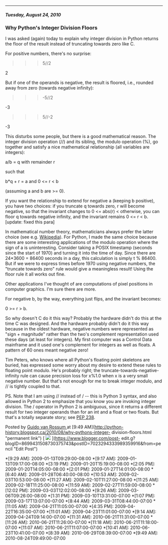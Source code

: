 

* * *

##### Tuesday, August 24, 2010

###  Why Python's Integer Division Floors

I was asked (again) today to explain why integer division in Python returns
the floor of the result instead of truncating towards zero like C.

  

For positive numbers, there's no surprise:

  

>>> 5//2

2

  

But if one of the operands is negative, the result is floored, i.e., rounded
away from zero (towards negative infinity):

  

>>> -5//2

-3

>>> 5//-2

-3

  

This disturbs some people, but there is a good mathematical reason. The
integer division operation (//) and its sibling, the modulo operation (%), go
together and satisfy a nice mathematical relationship (all variables are
integers):

  

a/b = q with remainder r

  

such that

  

b*q + r = a and 0 <= r < b  

  

(assuming a and b are >= 0).

  

If you want the relationship to extend for negative a (keeping b positive),
you have two choices: if you truncate q towards zero, r will become negative,
so that the invariant changes to 0 <= abs(r) < otherwise, you can floor q
towards negative infinity, and the invariant remains 0 <= r < b. [update:
fixed this para]  

  

In mathematical number theory, mathematicians always prefer the latter choice
(see e.g. [Wikipedia](http://en.wikipedia.org/wiki/Modulo_operation)). For
Python, I made the same choice because there are some interesting applications
of the modulo operation where the sign of a is uninteresting. Consider taking
a POSIX timestamp (seconds since the start of 1970) and turning it into the
time of day. Since there are 24*3600 = 86400 seconds in a day, this
calculation is simply t % 86400. But if we were to express times before 1970
using negative numbers, the "truncate towards zero" rule would give a
meaningless result! Using the floor rule it all works out fine.

  

Other applications I've thought of are computations of pixel positions in
computer graphics. I'm sure there are more.

  

For negative b, by the way, everything just flips, and the invariant becomes:

  

0 >= r > b.

  

So why doesn't C do it this way? Probably the hardware didn't do this at the
time C was designed. And the hardware probably didn't do it this way because
in the oldest hardware, negative numbers were represented as "sign +
magnitude" rather than the two's complement representation used these days (at
least for integers). My first computer was a Control Data mainframe and it
used one's complement for integers as well as floats. A pattern of 60 ones
meant negative zero!

  

Tim Peters, who knows where all Python's floating point skeletons are buried,
has expressed some worry about my desire to extend these rules to floating
point modulo. He's probably right; the truncate-towards-negative-infinity rule
can cause precision loss for x%1.0 when x is a very small negative number. But
that's not enough for me to break integer modulo, and // is tightly coupled to
that.

  

PS. Note that I am using // instead of / -- this is Python 3 syntax, and also
allowed in Python 2 to emphasize that you know you are invoking integer
division. The / operator in Python 2 is ambiguous, since it returns a
different result for two integer operands than for an int and a float or two
floats. But that's a totally separate story; see [PEP
238](http://www.python.org/dev/peps/pep-0238/).

Posted by  [ Guido van Rossum
](https://www.blogger.com/profile/12821714508588242516 "author profile") at
[9:49 AM](http://python-history.blogspot.ca/2010/08/why-pythons-integer-
division-floors.html "permanent link") [
![](https://resources.blogblog.com/img/icon18_edit_allbkg.gif)
](https://www.blogger.com/post-
edit.g?blogID=8699431508730375743&postID=7023294333989359916&from=pencil "Edit
Post")

  *[9:29 AM]: 2009-01-13T09:29:00-08:00
  *[9:17 AM]: 2009-01-13T09:17:00-08:00
  *[3:19 PM]: 2009-01-20T15:19:00-08:00
  *[2:05 PM]: 2009-01-20T14:05:00-08:00
  *[2:01 PM]: 2009-01-27T14:01:00-08:00
  *[6:40 AM]: 2009-01-28T06:40:00-08:00
  *[10:53 AM]: 2009-02-03T10:53:00-08:00
  *[11:27 AM]: 2009-02-10T11:27:00-08:00
  *[11:25 AM]: 2009-02-18T11:25:00-08:00
  *[11:59 AM]: 2009-02-27T11:59:00-08:00
  *[12:02 PM]: 2009-03-03T12:02:00-08:00
  *[9:26 AM]: 2009-03-06T09:26:00-08:00
  *[1:31 PM]: 2009-03-10T13:31:00-07:00
  *[1:07 PM]: 2009-03-17T13:07:00-07:00
  *[8:44 AM]: 2009-03-31T08:44:00-07:00
  *[11:05 AM]: 2009-04-21T11:05:00-07:00
  *[4:35 PM]: 2009-04-22T16:35:00-07:00
  *[11:01 AM]: 2009-04-23T11:01:00-07:00
  *[9:14 AM]: 2009-04-24T09:14:00-07:00
  *[11:31 AM]: 2010-06-21T11:31:00-07:00
  *[11:26 AM]: 2010-06-21T11:26:00-07:00
  *[11:18 AM]: 2010-06-21T11:18:00-07:00
  *[11:07 AM]: 2010-06-21T11:07:00-07:00
  *[10:41 AM]: 2010-06-23T10:41:00-07:00
  *[8:39 AM]: 2010-06-29T08:39:00-07:00
  *[9:49 AM]: 2010-08-24T09:49:00-07:00

